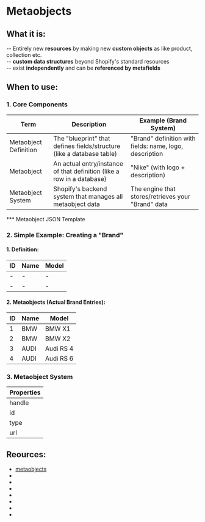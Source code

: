 # Metaobjects
## What it is:
-- Entirely new **resources** by making new **custom objects** as like product, collection etc.  
-- **custom data structures** beyond Shopify's standard resources  
-- exist **independently** and can be **referenced by metafields**  

## When to use:
### 1. Core Components
|Term|Description|Example (Brand System)|
|----|-----------|----------------------|
|Metaobject Definition|The "blueprint" that defines fields/structure (like a database table)|"Brand" definition with fields: name, logo, description|
|Metaobject           |An actual entry/instance of that definition (like a row in a database)|"Nike" (with logo + description)|
|Metaobject System    |Shopify's backend system that manages all metaobject data|The engine that stores/retrieves your "Brand" data|

*** Metaobject JSON Template

### 2. Simple Example: Creating a "Brand"
#### 1. Definition:  
|ID  |Name  |Model   |
|----|------|--------|
|  - |  -   |   -    |
|  - |  -   |   -    |

#### 2. Metaobjects (Actual Brand Entries):
|ID  |Name  |Model      |
|----|------|-----------|
|  1 |BMW   |BMW X1     |
|  2 |BMW   |BMW X2     |
|  3 |AUDI  |Audi RS 4  |
|  4 |AUDI  |Audi RS 6  |

### 3. Metaobject System
|Properties|
|----      |
|handle    |
|id        |
|type      |
|url       |
## Reources:
* [metaobjects](https://shopify.dev/docs/api/liquid/objects/metaobjects)
* []()
* []()
* []()
* []()
* []()
* []()
* []()

